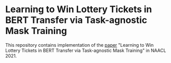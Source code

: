 # Learning to Win Lottery Tickets in BERT Transfer via Task-agnostic Mask Training

This repository contains implementation of the [paper](https://openreview.net/forum?id=BRelke4S5l9) "Learning to Win Lottery Tickets in BERT Transfer via Task-agnostic Mask Training" in NAACL 2021.
